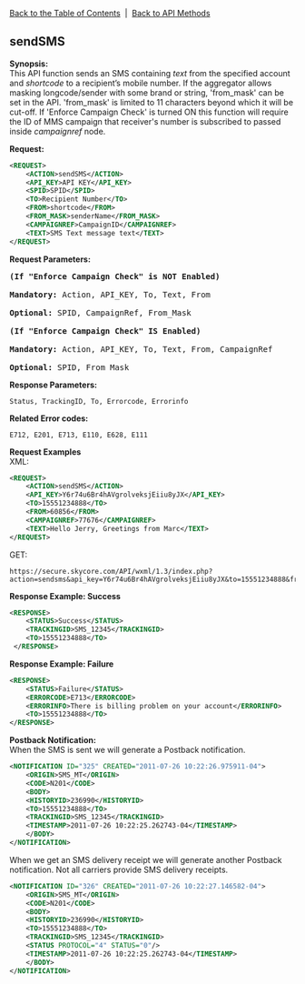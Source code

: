 [Back to the Table of Contents](/1.3/README.md)&nbsp;&nbsp;|&nbsp;&nbsp;[Back to API Methods](API_METHODS.md)
## sendSMS
__Synopsis:__  
This API function sends an SMS containing _text_ from the specified account and _shortcode_ to a recipient’s mobile number. If the aggregator allows masking longcode/sender with some brand or string, 'from_mask' can be set in the API. 'from_mask' is limited to 11 characters beyond which it will be cut-off. If 'Enforce Campaign Check' is turned ON this function will require the ID of MMS campaign that receiver's number is subscribed to passed inside _campaignref_ node.

__Request:__
```xml
<REQUEST>
    <ACTION>sendSMS</ACTION>
    <API_KEY>API KEY</API_KEY>
    <SPID>SPID</SPID>
    <TO>Recipient Number</TO>
    <FROM>shortcode</FROM>
    <FROM_MASK>senderName</FROM_MASK>
    <CAMPAIGNREF>CampaignID</CAMPAIGNREF>
    <TEXT>SMS Text message text</TEXT>
</REQUEST>
```

__Request Parameters:__
<pre>
<strong>(If "Enforce Campaign Check" is NOT Enabled)</strong>

<strong>Mandatory:</strong> Action, API_KEY, To, Text, From

<strong>Optional:</strong> SPID, CampaignRef, From_Mask

<strong>(If "Enforce Campaign Check" IS Enabled)</strong>

<strong>Mandatory:</strong> Action, API_KEY, To, Text, From, CampaignRef

<strong>Optional:</strong> SPID, From_Mask
</pre>
	
__Response Parameters:__

    Status, TrackingID, To, Errorcode, Errorinfo
	
__Related Error codes:__

    E712, E201, E713, E110, E628, E111
	
__Request Examples__  
XML:
```xml
<REQUEST>
    <ACTION>sendSMS</ACTION>
    <API_KEY>Y6r74u6Br4hAVgrolveksjEiiu8yJX</API_KEY>
    <TO>15551234888</TO>
    <FROM>60856</FROM>
    <CAMPAIGNREF>77676</CAMPAIGNREF>
    <TEXT>Hello Jerry, Greetings from Marc</TEXT>
</REQUEST>
```

GET:

    https://secure.skycore.com/API/wxml/1.3/index.php?action=sendsms&api_key=Y6r74u6Br4hAVgrolveksjEiiu8yJX&to=15551234888&from=60856&text=Hello+Jerry%2C+Greetings+from+Marc

__Response Example: Success__
```xml
<RESPONSE>
    <STATUS>Success</STATUS>
    <TRACKINGID>SMS_12345</TRACKINGID>
    <TO>15551234888</TO>
 </RESPONSE>
```

__Response Example: Failure__
```xml
<RESPONSE>
    <STATUS>Failure</STATUS>
    <ERRORCODE>E713</ERRORCODE>
    <ERRORINFO>There is billing problem on your account</ERRORINFO>
    <TO>15551234888</TO>
</RESPONSE>
```

__Postback Notification:__  
When the SMS is sent we will generate a Postback notification.
```xml
<NOTIFICATION ID="325" CREATED="2011-07-26 10:22:26.975911-04">
    <ORIGIN>SMS_MT</ORIGIN>
    <CODE>N201</CODE>
    <BODY>
    <HISTORYID>236990</HISTORYID>
    <TO>15551234888</TO>
    <TRACKINGID>SMS_12345</TRACKINGID>
    <TIMESTAMP>2011-07-26 10:22:25.262743-04</TIMESTAMP>
    </BODY>
</NOTIFICATION>
```

When we get an SMS delivery receipt we will generate another Postback notification. Not all carriers provide SMS delivery receipts.
```xml
<NOTIFICATION ID="326" CREATED="2011-07-26 10:22:27.146582-04">
    <ORIGIN>SMS_MT</ORIGIN>
    <CODE>N201</CODE>
    <BODY>
    <HISTORYID>236990</HISTORYID>
    <TO>15551234888</TO>
    <TRACKINGID>SMS_12345</TRACKINGID>
    <STATUS PROTOCOL="4" STATUS="0"/>
    <TIMESTAMP>2011-07-26 10:22:25.262743-04</TIMESTAMP>
    </BODY>
</NOTIFICATION>
```
